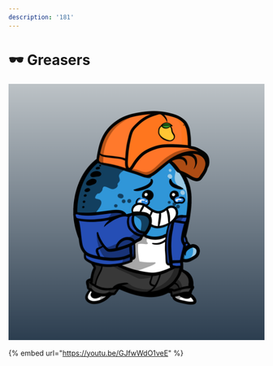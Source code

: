 ```yaml
---
description: '181'
---
```


# 🕶 Greasers

![](../../../.gitbook/assets/mh5010.png)

{% embed url="https://youtu.be/GJfwWdO1veE" %}
